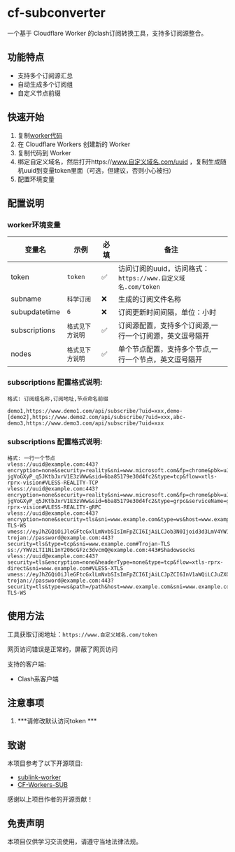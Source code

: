 # cf-subconverter


一个基于 Cloudflare Worker 的clash订阅转换工具，支持多订阅源整合。

## 功能特点

- 支持多个订阅源汇总
- 自动生成多个订阅组
- 自定义节点前缀

## 快速开始

1. 复制[worker代码](https://raw.githubusercontent.com/Zding89/cf-subconverter/refs/heads/main/worker.js)
2. 在 Cloudflare Workers 创建新的 Worker
3. 复制代码到 Worker
4. 绑定自定义域名，然后打开https://www.自定义域名.com/uuid ，复制生成随机uuid到变量token里面（可选，但建议，否则小心被扫）
5. 配置环境变量

## 配置说明

### worker环境变量
| 变量名 | 示例 | 必填 | 备注 | 
|-|-|-|-|
| token | `token` | ✅ | 访问订阅的uuid，访问格式：`https://www.自定义域名.com/token` | 
| subname | `科学订阅` | ❌ | 生成的订阅文件名称 | 
| subupdatetime | `6` | ❌ | 订阅更新时间间隔，单位：小时 |
| subscriptions | `格式见下方说明` | ✅ | 订阅源配置，支持多个订阅源,一行一个订阅源，英文逗号隔开
| nodes | `格式见下方说明` | ✅ | 单个节点配置，支持多个节点,一行一个节点，英文逗号隔开
### subscriptions 配置格式说明:
```
格式: 订阅组名称,订阅地址,节点命名前缀

demo1,https://www.demo1.com/api/subscribe/?uid=xxx,demo-
[demo2],https://www.demo2.com/api/subscribe/?uid=xxx,abc-
demo3,https://www.demo3.com/api/subscribe/?uid=xxx
```
### subscriptions 配置格式说明:
```
格式: 一行一个节点
vless://uuid@example.com:443?encryption=none&security=reality&sni=www.microsoft.com&fp=chrome&pbk=uJtl2VlB0MLClBXB-jgVoGXyP_q5JKtbJxrV1E3zVWw&sid=6ba85179e30d4fc2&type=tcp&flow=xtls-rprx-vision#VLESS-REALITY-TCP
vless://uuid@example.com:443?encryption=none&security=reality&sni=www.microsoft.com&fp=chrome&pbk=uJtl2VlB0MLClBXB-jgVoGXyP_q5JKtbJxrV1E3zVWw&sid=6ba85179e30d4fc2&type=grpc&serviceName=grpcservice&flow=xtls-rprx-vision#VLESS-REALITY-gRPC
vless://uuid@example.com:443?encryption=none&security=tls&sni=www.example.com&type=ws&host=www.example.com&path=%2Fpath#VLESS-TLS-WS
vmess://eyJhZGQiOiJleGFtcGxlLmNvbSIsImFpZCI6IjAiLCJob3N0Ijoid3d3LmV4YW1wbGUuY29tIiwiaWQiOiJ1dWlkIiwibmV0Ijoid3MiLCJwYXRoIjoiL3BhdGgiLCJwb3J0IjoiNDQzIiwicHMiOiJWTWVzcy1UTFMtV1MiLCJzY3kiOiJhdXRvIiwic25pIjoid3d3LmV4YW1wbGUuY29tIiwidGxzIjoidGxzIiwidHlwZSI6IiIsInYiOiIyIn0=
trojan://password@example.com:443?security=tls&type=tcp&sni=www.example.com#Trojan-TLS
ss://YWVzLTI1Ni1nY206cGFzc3dvcmQ@example.com:443#Shadowsocks
vless://uuid@example.com:443?security=tls&encryption=none&headerType=none&type=tcp&flow=xtls-rprx-direct&sni=www.example.com#VLESS-XTLS
vmess://eyJhZGQiOiJleGFtcGxlLmNvbSIsImFpZCI6IjAiLCJpZCI6InV1aWQiLCJuZXQiOiJncnBjIiwicGF0aCI6ImdycGNzZXJ2aWNlIiwicG9ydCI6IjQ0MyIsInBzIjoiVk1lc3MtVExTLWdSUEMiLCJzY3kiOiJhdXRvIiwic25pIjoid3d3LmV4YW1wbGUuY29tIiwidGxzIjoidGxzIiwidHlwZSI6Imd1biIsInYiOiIyIn0=
trojan://password@example.com:443?security=tls&type=ws&path=/path&host=www.example.com&sni=www.example.com#Trojan-TLS-WS
```
## 使用方法

工具获取订阅地址：`https://www.自定义域名.com/token`

网页访问错误是正常的，屏蔽了网页访问

支持的客户端:
- Clash系客户端

## 注意事项

1. ***请修改默认访问token ***

## 致谢

本项目参考了以下开源项目:

- [sublink-worker](https://github.com/7Sageer/sublink-worker)
- [CF-Workers-SUB](https://github.com/cmliu/CF-Workers-SUB)

感谢以上项目作者的开源贡献！

## 免责声明

本项目仅供学习交流使用，请遵守当地法律法规。

